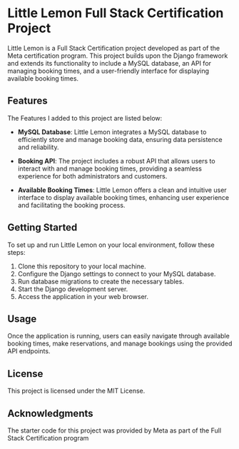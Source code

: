# Little Lemon Full Stack Certification Project

Little Lemon is a Full Stack Certification project developed as part of the Meta certification program. This project builds upon the Django framework and extends its functionality to include a MySQL database, an API for managing booking times, and a user-friendly interface for displaying available booking times.

## Features
The Features I added to this project are listed below:

- **MySQL Database**: Little Lemon integrates a MySQL database to efficiently store and manage booking data, ensuring data persistence and reliability.

- **Booking API**: The project includes a robust API that allows users to interact with and manage booking times, providing a seamless experience for both administrators and customers.

- **Available Booking Times**: Little Lemon offers a clean and intuitive user interface to display available booking times, enhancing user experience and facilitating the booking process.

## Getting Started

To set up and run Little Lemon on your local environment, follow these steps:

1. Clone this repository to your local machine.
2. Configure the Django settings to connect to your MySQL database.
3. Run database migrations to create the necessary tables.
4. Start the Django development server.
5. Access the application in your web browser.

## Usage

Once the application is running, users can easily navigate through available booking times, make reservations, and manage bookings using the provided API endpoints.

## License

This project is licensed under the MIT License. 

## Acknowledgments

The starter code for this project was provided by Meta as part of the Full Stack Certification program
